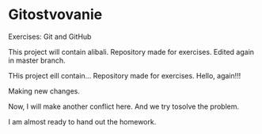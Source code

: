 # Gitostvovanie
Exercises: Git and GitHub

This project will contain alibali.
Repository made for exercises.
Edited again in master branch.

THis project eill contain...
Repository made for exercises.
Hello, again!!!


Making new changes.


Now, I will make another conflict here.
And we try tosolve the problem.


I am almost ready to hand out the homework. 